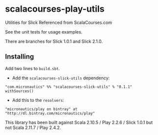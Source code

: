 # scalacourses-play-utils
Utilities for Slick Referenced from ScalaCourses.com

See the unit tests for usage examples.

There are branches for Slick 1.0.1 and Slick 2.1.0.

## Installing ##

Add two lines to `build.sbt`.

 * Add the `scalacourses-slick-utils` dependency:
````
"com.micronautics" %% "scalacourses-slick-utils" % "0.1.1" withSources()
````

 * Add this to the `resolvers`:
````
"micronautics/play on bintray" at "http://dl.bintray.com/micronautics/play"
````

This library has been built against Scala 2.10.5 / Play 2.2.6 / Slick 1.0.1 but not Scala 2.11.7 / Play 2.4.2.

